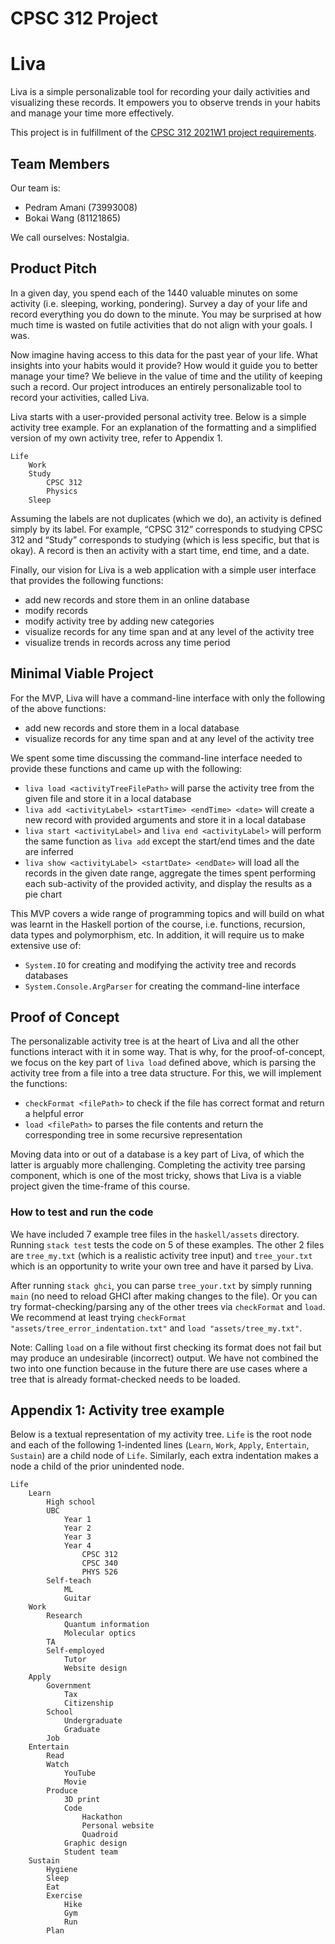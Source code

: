 # CPSC 312 Project

# Liva

Liva is a simple personalizable tool for recording your daily activities and visualizing these records. It empowers you to observe trends in your habits and manage your time more effectively.

This project is in fulfillment of the [CPSC 312 2021W1 project requirements](https://steven-wolfman.github.io/cpsc-312-website/project.html).


## Team Members

Our team is:

+ Pedram Amani (73993008)
+ Bokai Wang (81121865)

We call ourselves: Nostalgia.


## Product Pitch

In a given day, you spend each of the 1440 valuable minutes on some activity (i.e. sleeping, working, pondering). Survey a day of your life and record everything you do down to the minute. You may be surprised at how much time is wasted on futile activities that do not align with your goals. I was.

Now imagine having access to this data for the past year of your life. What insights into your habits would it provide? How would it guide you to better manage your time? We believe in the value of time and the utility of keeping such a record. Our project introduces an entirely personalizable tool to record your activities, called Liva.

Liva starts with a user-provided personal activity tree. Below is a simple activity tree example. For an explanation of the formatting and a simplified version of my own activity tree, refer to Appendix 1.

```
Life
    Work
    Study
        CPSC 312
        Physics
    Sleep
```

Assuming the labels are not duplicates (which we do), an activity is defined simply by its label.  For example, “CPSC 312” corresponds to studying CPSC 312 and “Study” corresponds to studying (which is less specific, but that is okay). A record is then an activity with a start time, end time, and a date.

Finally, our vision for Liva is a web application with a simple user interface that provides the following functions:

+ add new records and store them in an online database
+ modify records
+ modify activity tree by adding new categories
+ visualize records for any time span and at any level of the activity tree
+ visualize trends in records across any time period


## Minimal Viable Project

For the MVP, Liva will have a command-line interface with only the following of the above functions:

+ add new records and store them in a local database
+ visualize records for any time span and at any level of the activity tree

We spent some time discussing the command-line interface needed to provide these functions and came up with the following:

+ `liva load <activityTreeFilePath>` will parse the activity tree from the given file and store it in a local database
+ `liva add <activityLabel> <startTime> <endTime> <date>` will create a new record with provided arguments and store it in a local database
+ `liva start <activityLabel>` and `liva end <activityLabel>` will perform the same function as `liva add` except the start/end times and the date are inferred
+ `liva show <activityLabel> <startDate> <endDate>` will load all the records in the given date range, aggregate the times spent performing each sub-activity of the provided activity, and display the results as a pie chart

This MVP covers a wide range of programming topics and will build on what was learnt in the Haskell portion of the course, i.e. functions, recursion, data types and polymorphism, etc. In addition, it will require us to make extensive use of:
+ `System.IO` for creating and modifying the activity tree and records databases
+ `System.Console.ArgParser` for creating the command-line interface


## Proof of Concept

The personalizable activity tree is at the heart of Liva and all the other functions interact with it in some way. That is why, for the proof-of-concept, we focus on the key part of `liva load` defined above, which is parsing the activity tree from a file into a tree data structure. For this, we will implement the functions:

+ `checkFormat <filePath>` to check if the file has correct format and return a helpful error
+ `load <filePath>` to parses the file contents and return the corresponding tree in some recursive representation

Moving data into or out of a database is a key part of Liva, of which the latter is arguably more challenging. Completing the activity tree parsing component, which is one of the most tricky, shows that Liva is a viable project given the time-frame of this course.


### How to test and run the code

We have included 7 example tree files in the `haskell/assets` directory. Running `stack test`
tests the code on 5 of these examples. The other 2 files are `tree_my.txt` (which is a realistic activity tree input) and `tree_your.txt` which is an opportunity to write your own tree and have it parsed by Liva.

After running `stack ghci`, you can parse `tree_your.txt` by simply running `main` (no need to reload GHCI after making changes to the file). Or you can try format-checking/parsing any of the other trees via `checkFormat` and `load`. We recommend at least trying `checkFormat "assets/tree_error_indentation.txt"` and `load "assets/tree_my.txt"`.

Note: Calling `load` on a file without first checking its format does not fail but may produce an undesirable (incorrect) output. We have not combined the two into one function because in the future there are use cases where a tree that is already format-checked needs to be loaded.

## Appendix 1: Activity tree example
Below is a textual representation of my activity tree. `Life` is the root node and each of the following 1-indented lines (`Learn`, `Work`, `Apply`, `Entertain`, `Sustain`) are a child node of `Life`. Similarly, each extra indentation makes a node a child of the prior unindented node.

```
Life
    Learn
        High school
        UBC
            Year 1
            Year 2
            Year 3
            Year 4
                CPSC 312
                CPSC 340
                PHYS 526
        Self-teach
            ML
            Guitar
    Work
        Research
            Quantum information
            Molecular optics
        TA
        Self-employed
            Tutor
            Website design
    Apply
        Government
            Tax
            Citizenship
        School
            Undergraduate
            Graduate
        Job
    Entertain
        Read
        Watch
            YouTube
            Movie
        Produce
            3D print
            Code
                Hackathon
                Personal website
                Quadroid
            Graphic design
            Student team
    Sustain
        Hygiene
        Sleep
        Eat
        Exercise
            Hike
            Gym
            Run
        Plan
```
